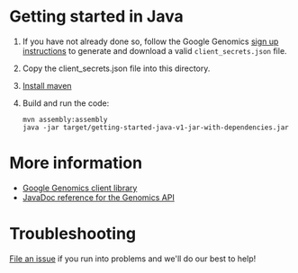 # Getting started in Java

1. If you have not already done so, follow the Google Genomics [sign up instructions](https://cloud.google.com/genomics/install-genomics-tools#authenticate) to generate and download a valid ``client_secrets.json`` file.  

2. Copy the client_secrets.json file into this directory.

3. [Install maven](http://maven.apache.org/download.cgi)

4. Build and run the code:

    ```
    mvn assembly:assembly
    java -jar target/getting-started-java-v1-jar-with-dependencies.jar
    ```

# More information

* [Google Genomics client library](https://cloud.google.com/genomics/v1/libraries)
* [JavaDoc reference for the Genomics API](https://developers.google.com/resources/api-libraries/documentation/genomics/v1/java/latest/)

# Troubleshooting

[File an issue](https://github.com/googlegenomics/getting-started-with-the-api/issues/new)
if you run into problems and we'll do our best to help!
